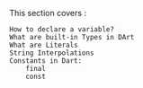 This section covers :

    How to declare a variable?
    What are built-in Types in DArt
    What are Literals
    String Interpolations
    Constants in Dart:
        final
        const